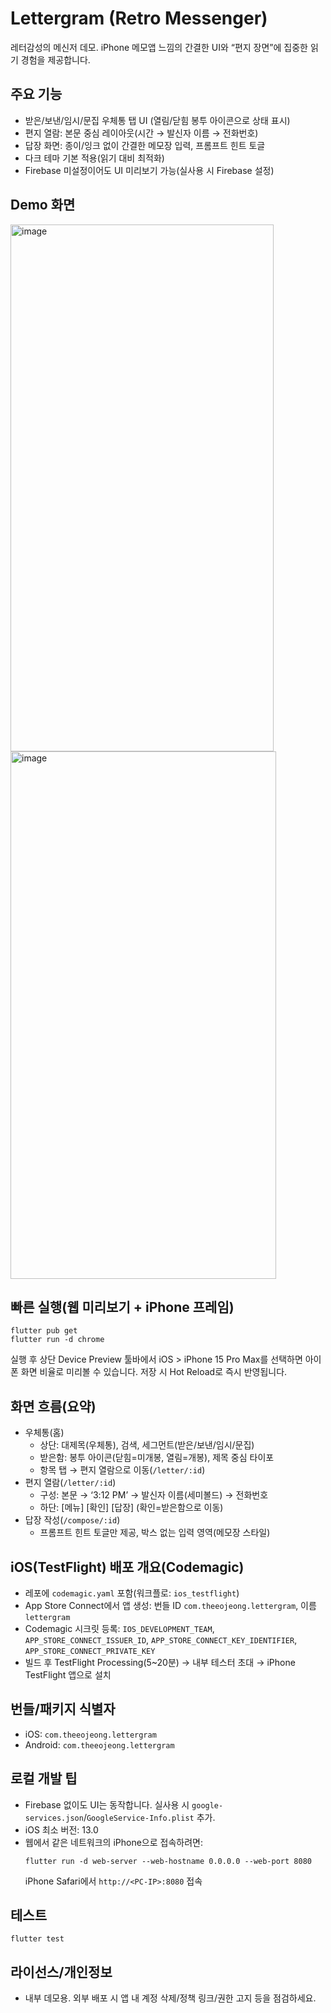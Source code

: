 # Lettergram (Retro Messenger)

레터감성의 메신저 데모. iPhone 메모앱 느낌의 간결한 UI와 “편지 장면”에 집중한 읽기 경험을 제공합니다.

## 주요 기능
- 받은/보낸/임시/문집 우체통 탭 UI (열림/닫힘 봉투 아이콘으로 상태 표시)
- 편지 열람: 본문 중심 레이아웃(시간 → 발신자 이름 → 전화번호)
- 답장 화면: 종이/잉크 없이 간결한 메모장 입력, 프롬프트 힌트 토글
- 다크 테마 기본 적용(읽기 대비 최적화)
- Firebase 미설정이어도 UI 미리보기 가능(실사용 시 Firebase 설정)

## Demo 화면
<img width="421" height="843" alt="image" src="https://github.com/user-attachments/assets/322b058b-ea83-41a0-af62-f84efb0f21f0" />

<img width="425" height="844" alt="image" src="https://github.com/user-attachments/assets/ed162bd8-fdd3-474b-9bfc-8705e4c25a92" />


## 빠른 실행(웹 미리보기 + iPhone 프레임)
```
flutter pub get
flutter run -d chrome
```
실행 후 상단 Device Preview 툴바에서 iOS > iPhone 15 Pro Max를 선택하면 아이폰 화면 비율로 미리볼 수 있습니다. 저장 시 Hot Reload로 즉시 반영됩니다.

## 화면 흐름(요약)
- 우체통(홈)
  - 상단: 대제목(우체통), 검색, 세그먼트(받은/보낸/임시/문집)
  - 받은함: 봉투 아이콘(닫힘=미개봉, 열림=개봉), 제목 중심 타이포
  - 항목 탭 → 편지 열람으로 이동(`/letter/:id`)
- 편지 열람(`/letter/:id`)
  - 구성: 본문 → ‘3:12 PM’ → 발신자 이름(세미볼드) → 전화번호
  - 하단: [메뉴] [확인] [답장] (확인=받은함으로 이동)
- 답장 작성(`/compose/:id`)
  - 프롬프트 힌트 토글만 제공, 박스 없는 입력 영역(메모장 스타일)

## iOS(TestFlight) 배포 개요(Codemagic)
- 레포에 `codemagic.yaml` 포함(워크플로: `ios_testflight`)
- App Store Connect에서 앱 생성: 번들 ID `com.theeojeong.lettergram`, 이름 `lettergram`
- Codemagic 시크릿 등록: `IOS_DEVELOPMENT_TEAM`, `APP_STORE_CONNECT_ISSUER_ID`, `APP_STORE_CONNECT_KEY_IDENTIFIER`, `APP_STORE_CONNECT_PRIVATE_KEY`
- 빌드 후 TestFlight Processing(5~20분) → 내부 테스터 초대 → iPhone TestFlight 앱으로 설치

## 번들/패키지 식별자
- iOS: `com.theeojeong.lettergram`
- Android: `com.theeojeong.lettergram`

## 로컬 개발 팁
- Firebase 없이도 UI는 동작합니다. 실사용 시 `google-services.json`/`GoogleService-Info.plist` 추가.
- iOS 최소 버전: 13.0
- 웹에서 같은 네트워크의 iPhone으로 접속하려면:
  ```
  flutter run -d web-server --web-hostname 0.0.0.0 --web-port 8080
  ```
  iPhone Safari에서 `http://<PC-IP>:8080` 접속

## 테스트
```
flutter test
```

## 라이선스/개인정보
- 내부 데모용. 외부 배포 시 앱 내 계정 삭제/정책 링크/권한 고지 등을 점검하세요.
